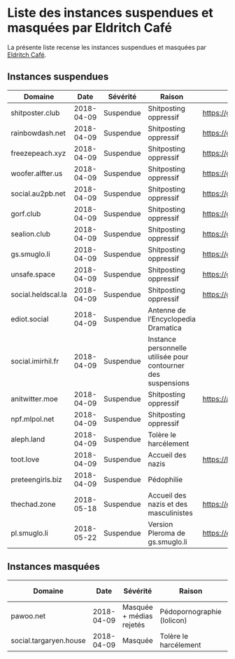 # Liste des instances suspendues et masquées par Eldritch Café
La présente liste recense les instances suspendues et masquées par [Eldritch Café](https://eldritch.cafe/).

## Instances suspendues

| Domaine            | Date       | Sévérité  | Raison                                                        | Plus d’informations                                |
| ------------------ | ---------- | --------- | ------------------------------------------------------------- | -------------------------------------------------- |
| shitposter.club    | 2018-04-09 | Suspendue | Shitposting oppressif                                         | https://github.com/nolanlawson/blocked-on-mastodon |
| rainbowdash.net    | 2018-04-09 | Suspendue | Shitposting oppressif                                         | https://github.com/nolanlawson/blocked-on-mastodon |
| freezepeach.xyz    | 2018-04-09 | Suspendue | Shitposting oppressif                                         | https://github.com/nolanlawson/blocked-on-mastodon |
| woofer.alfter.us   | 2018-04-09 | Suspendue | Shitposting oppressif                                         | https://github.com/nolanlawson/blocked-on-mastodon |
| social.au2pb.net   | 2018-04-09 | Suspendue | Shitposting oppressif                                         | https://github.com/nolanlawson/blocked-on-mastodon |
| gorf.club          | 2018-04-09 | Suspendue | Shitposting oppressif                                         | https://github.com/nolanlawson/blocked-on-mastodon |
| sealion.club       | 2018-04-09 | Suspendue | Shitposting oppressif                                         | https://github.com/nolanlawson/blocked-on-mastodon |
| gs.smuglo.li       | 2018-04-09 | Suspendue | Shitposting oppressif                                         | https://github.com/nolanlawson/blocked-on-mastodon |
| unsafe.space       | 2018-04-09 | Suspendue | Shitposting oppressif                                         | https://github.com/nolanlawson/blocked-on-mastodon |
| social.heldscal.la | 2018-04-09 | Suspendue | Shitposting oppressif                                         | https://github.com/nolanlawson/blocked-on-mastodon |
| ediot.social       | 2018-04-09 | Suspendue | Antenne de l’Encyclopedia Dramatica                           |                                                    |
| social.imirhil.fr  | 2018-04-09 | Suspendue | Instance personnelle utilisée pour contourner des suspensions |                                                    |
| anitwitter.moe     | 2018-04-09 | Suspendue | Shitposting oppressif                                         | https://anitwitter.moe/about/more                  |
| npf.mlpol.net      | 2018-04-09 | Suspendue | Shitposting oppressif                                         |                                                    |
| aleph.land         | 2018-04-09 | Suspendue | Tolère le harcélement                                         |                                                    |
| toot.love          | 2018-04-09 | Suspendue | Accueil des nazis                                             | https://ltch.fr/@Alda/98997706007765153            |
| preteengirls.biz   | 2018-04-09 | Suspendue | Pédophilie                                                    |                                                    |
| thechad.zone       | 2018-05-18 | Suspendue | Accueil des nazis et des masculinistes                        | https://eldritch.cafe/@Barmaid/100049722033511321  |
| pl.smuglo.li       | 2018-05-22 | Suspendue | Version Pleroma de gs.smuglo.li                               | https://eldritch.cafe/@Barmaid/100074692144857409  |

## Instances masquées

| Domaine                | Date       | Sévérité                 | Raison                     | Plus d’informations |
| ---------------------- | ---------- | ------------------------ | -------------------------- | ------------------- |
| pawoo.net              | 2018-04-09 | Masquée + médias rejetés | Pédopornographie (lolicon) |                     |
| social.targaryen.house | 2018-04-09 | Masquée                  | Tolère le harcélement      |                     |
